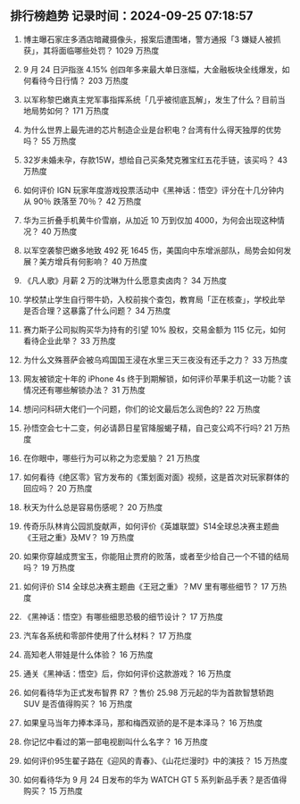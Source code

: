 
## 排行榜趋势 记录时间：2024-09-25 07:18:57
  
  1. 博主曝石家庄多酒店暗藏摄像头，报案后遭围堵，警方通报「3 嫌疑人被抓获」，其将面临哪些处罚？ 1029 万热度
    
  2. 9 月 24 日沪指涨 4.15% 创四年多来最大单日涨幅，大金融板块全线爆发，如何看待今日行情？ 203 万热度
    
  3. 以军称黎巴嫩真主党军事指挥系统「几乎被彻底瓦解」，发生了什么？目前当地局势如何？ 171 万热度
    
  4. 为什么世界上最先进的芯片制造企业是台积电？台湾有什么得天独厚的优势吗？ 55 万热度
    
  5. 32岁未婚未孕，存款15W，想给自己买条梵克雅宝红五花手链，该买吗？ 43 万热度
    
  6. 如何评价 IGN 玩家年度游戏投票活动中《黑神话：悟空》评分在十几分钟内从 90％ 跌落至 70％？ 42 万热度
    
  7. 华为三折叠手机黄牛价雪崩，从加近 10 万到仅加 4000，为何会出现这种情况？ 40 万热度
    
  8. 以军空袭黎巴嫩多地致 492 死 1645 伤，美国向中东增派部队，局势会如何发展？美方增兵有何影响？ 40 万热度
    
  9. 《凡人歌》月薪 2 万的沈琳为什么愿意卖卤肉？ 34 万热度
    
  10. 学校禁止学生自行带牛奶，入校前挨个查包，教育局「正在核查」，学校此举是否合理？这暴露了什么问题？ 34 万热度
    
  11. 赛力斯子公司拟购买华为持有的引望 10% 股权，交易金额为 115 亿元，如何看待企业此举？ 33 万热度
    
  12. 为什么文殊菩萨会被乌鸡国国王浸在水里三天三夜没有还手之力？ 33 万热度
    
  13. 网友被锁定十年的 iPhone 4s 终于到期解锁，如何评价苹果手机这一功能？该情况还有哪些解锁办法？ 31 万热度
    
  14. 想问问科研大佬们一个问题，你们的论文最后怎么润色的? 22 万热度
    
  15. 孙悟空会七十二变，何必请昴日星官降服蝎子精，自己变公鸡不行吗? 21 万热度
    
  16. 在你眼中，哪些行为可以称之为恋爱脑？ 21 万热度
    
  17. 如何看待《绝区零》官方发布的《策划面对面》视频，这是首次对玩家群体的回应吗？ 20 万热度
    
  18. 秋天为什么总是容易伤感呢？ 20 万热度
    
  19. 传奇乐队林肯公园凯旋献声，如何评价《英雄联盟》S14全球总决赛主题曲《王冠之重》及MV？ 19 万热度
    
  20. 如果你穿越成贾宝玉，你能阻止贾府的败落，或者至少给自己一个不错的结局吗？ 19 万热度
    
  21. 如何评价 S14 全球总决赛主题曲《王冠之重》？MV 里有哪些细节？ 17 万热度
    
  22. 《黑神话：悟空》有哪些细思恐极的细节设计？ 17 万热度
    
  23. 汽车各系统和零部件使用了什么材料？ 17 万热度
    
  24. 高知老人带娃是什么体验？ 16 万热度
    
  25. 通关《黑神话：悟空》后，你如何评价这款游戏？ 16 万热度
    
  26. 如何看待华为正式发布智界 R7 ？售价 25.98 万元起的华为首款智慧轿跑 SUV 是否值得购买？ 16 万热度
    
  27. 如果皇马当年力捧本泽马，那和梅西双骄的是不是本泽马？ 16 万热度
    
  28. 你记忆中看过的第一部电视剧叫什么名字？ 16 万热度
    
  29. 如何评价95生翟子路在《迎风的青春》、《山花烂漫时》中的演技？ 15 万热度
    
  30. 如何看待华为 9 月 24 日发布的华为 WATCH GT 5 系列新品手表？是否值得购买？ 15 万热度
    